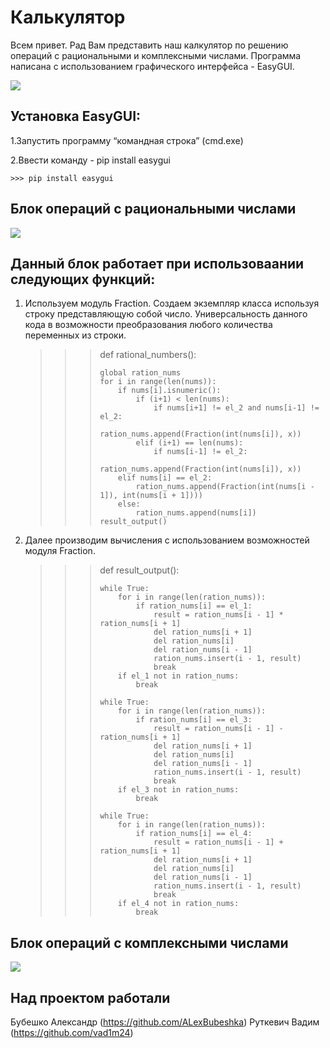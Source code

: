  Калькулятор
==============
Всем привет. Рад Вам представить наш калкулятор по решению операций с рациональными и комплексными числами.
Программа написана с использованием графического интерфейса - EasyGUI.	

<a href="https://files.fm/f/75huqfmky"><img src="https://files.fm/thumb_show.php?i=75huqfmky"></a>

Установка EasyGUI:
-------------
1.Запустить программу “командная строка” (cmd.exe)

2.Ввести команду - pip install easygui

    >>> pip install easygui

Блок операций с рациональными числами
---------------------------------------
<a href="https://files.fm/f/faettr48q"><img src="https://files.fm/thumb_show.php?i=faettr48q"></a>

Данный блок работает при использоваании следующих функций:
----------------------------------------------------------
1. Используем модуль Fraction. Создаем экземпляр класса используя строку представляющую собой число.
   Универсальность данного кода в возможности преобразования любого количества переменных из строки.
    >>> def rational_numbers():
    >>> 
    >>>     global ration_nums
    >>>     for i in range(len(nums)):
    >>>         if nums[i].isnumeric():
    >>>             if (i+1) < len(nums):
    >>>                 if nums[i+1] != el_2 and nums[i-1] != el_2:
    >>>                     ration_nums.append(Fraction(int(nums[i]), x))
    >>>             elif (i+1) == len(nums):
    >>>                 if nums[i-1] != el_2:
    >>>                     ration_nums.append(Fraction(int(nums[i]), x))
    >>>         elif nums[i] == el_2:
    >>>             ration_nums.append(Fraction(int(nums[i - 1]), int(nums[i + 1])))
    >>>         else:
    >>>             ration_nums.append(nums[i])
    >>>     result_output()
2. Далее производим вычисления с использованием возможностей модуля Fraction.

    >>> def result_output():
    >>> 
    >>>     while True:
    >>>         for i in range(len(ration_nums)):
    >>>             if ration_nums[i] == el_1:
    >>>                 result = ration_nums[i - 1] * ration_nums[i + 1]
    >>>                 del ration_nums[i + 1]
    >>>                 del ration_nums[i]
    >>>                 del ration_nums[i - 1]
    >>>                 ration_nums.insert(i - 1, result)
    >>>                 break
    >>>         if el_1 not in ration_nums:
    >>>             break
    >>> 
    >>>     while True:
    >>>         for i in range(len(ration_nums)):
    >>>             if ration_nums[i] == el_3:
    >>>                 result = ration_nums[i - 1] - ration_nums[i + 1]
    >>>                 del ration_nums[i + 1]
    >>>                 del ration_nums[i]
    >>>                 del ration_nums[i - 1]
    >>>                 ration_nums.insert(i - 1, result)
    >>>                 break
    >>>         if el_3 not in ration_nums:
    >>>             break
    >>> 
    >>>     while True:
    >>>         for i in range(len(ration_nums)):
    >>>             if ration_nums[i] == el_4:
    >>>                 result = ration_nums[i - 1] + ration_nums[i + 1]
    >>>                 del ration_nums[i + 1]
    >>>                 del ration_nums[i]
    >>>                 del ration_nums[i - 1]
    >>>                 ration_nums.insert(i - 1, result)
    >>>                 break
    >>>         if el_4 not in ration_nums:
    >>>             break

Блок операций с комплексными числами
---------------------------------------
<a href="https://files.fm/f/emr3vch72"><img src="https://files.fm/thumb_show.php?i=emr3vch72"></a>

Над проектом работали
---------------------------------------
Бубешко Александр (https://github.com/ALexBubeshka)
Руткевич Вадим (https://github.com/vad1m24)
